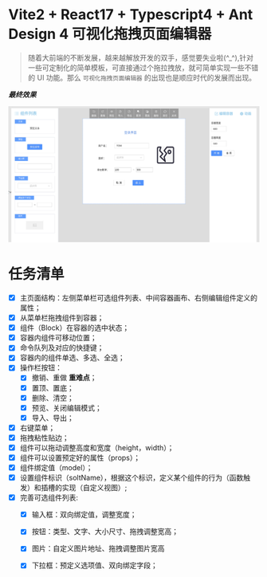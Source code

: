 # Vite2 + React17 + Typescript4 + Ant Design 4 可视化拖拽页面编辑器

> 随着大前端的不断发展，越来越解放开发的双手，感觉要失业啦(^_^),针对一些可定制化的简单模板，可直接通过个拖拉拽放，就可简单实现一些不错的 UI 功能。那么 `可视化拖拽页面编辑器` 的出现也是顺应时代的发展而出现。



***最终效果***

![最终效果](./最终效果.png)



# 任务清单

- [X] 主页面结构：左侧菜单栏可选组件列表、中间容器画布、右侧编辑组件定义的属性；
- [X] 从菜单栏拖拽组件到容器；
- [X] 组件（Block）在容器的选中状态；
- [X] 容器内组件可移动位置；
- [X] 命令队列及对应的快捷键；
- [X] 容器内的组件单选、多选、全选；
- [X] 操作栏按钮：
    - [X] 撤销、重做 **重难点**；
    - [X] 置顶、置底；
    - [X] 删除、清空；
    - [X] 预览、关闭编辑模式；
    - [X] 导入、导出；
- [X] 右键菜单；
- [X] 拖拽粘性贴边；
- [X] 组件可以拖动调整高度和宽度（height，width）；
- [X] 组件可以设置预定好的属性（props）；
- [X] 组件绑定值（model）；  
- [X] 设置组件标识（soltName），根据这个标识，定义某个组件的行为（函数触发）和插槽的实现（自定义视图）;
- [X] 完善可选组件列表:
  - [X] 输入框：双向绑定值，调整宽度；
  - [X] 按钮：类型、文字、大小尺寸、拖拽调整宽高；
  - [X] 图片：自定义图片地址、拖拽调整图片宽高
  - [X] 下拉框：预定义选项值、双向绑定字段；

